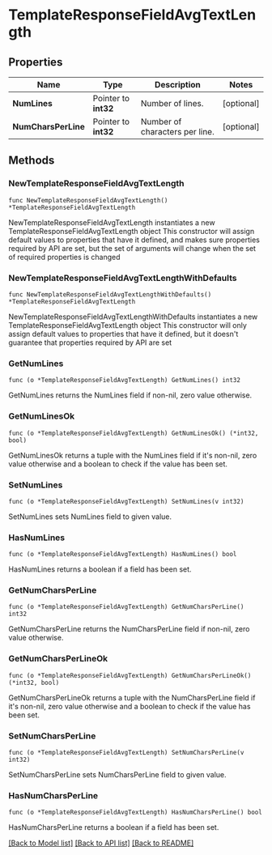 # TemplateResponseFieldAvgTextLength

## Properties

Name | Type | Description | Notes
------------ | ------------- | ------------- | -------------
**NumLines** | Pointer to **int32** | Number of lines. | [optional] 
**NumCharsPerLine** | Pointer to **int32** | Number of characters per line. | [optional] 

## Methods

### NewTemplateResponseFieldAvgTextLength

`func NewTemplateResponseFieldAvgTextLength() *TemplateResponseFieldAvgTextLength`

NewTemplateResponseFieldAvgTextLength instantiates a new TemplateResponseFieldAvgTextLength object
This constructor will assign default values to properties that have it defined,
and makes sure properties required by API are set, but the set of arguments
will change when the set of required properties is changed

### NewTemplateResponseFieldAvgTextLengthWithDefaults

`func NewTemplateResponseFieldAvgTextLengthWithDefaults() *TemplateResponseFieldAvgTextLength`

NewTemplateResponseFieldAvgTextLengthWithDefaults instantiates a new TemplateResponseFieldAvgTextLength object
This constructor will only assign default values to properties that have it defined,
but it doesn't guarantee that properties required by API are set

### GetNumLines

`func (o *TemplateResponseFieldAvgTextLength) GetNumLines() int32`

GetNumLines returns the NumLines field if non-nil, zero value otherwise.

### GetNumLinesOk

`func (o *TemplateResponseFieldAvgTextLength) GetNumLinesOk() (*int32, bool)`

GetNumLinesOk returns a tuple with the NumLines field if it's non-nil, zero value otherwise
and a boolean to check if the value has been set.

### SetNumLines

`func (o *TemplateResponseFieldAvgTextLength) SetNumLines(v int32)`

SetNumLines sets NumLines field to given value.

### HasNumLines

`func (o *TemplateResponseFieldAvgTextLength) HasNumLines() bool`

HasNumLines returns a boolean if a field has been set.

### GetNumCharsPerLine

`func (o *TemplateResponseFieldAvgTextLength) GetNumCharsPerLine() int32`

GetNumCharsPerLine returns the NumCharsPerLine field if non-nil, zero value otherwise.

### GetNumCharsPerLineOk

`func (o *TemplateResponseFieldAvgTextLength) GetNumCharsPerLineOk() (*int32, bool)`

GetNumCharsPerLineOk returns a tuple with the NumCharsPerLine field if it's non-nil, zero value otherwise
and a boolean to check if the value has been set.

### SetNumCharsPerLine

`func (o *TemplateResponseFieldAvgTextLength) SetNumCharsPerLine(v int32)`

SetNumCharsPerLine sets NumCharsPerLine field to given value.

### HasNumCharsPerLine

`func (o *TemplateResponseFieldAvgTextLength) HasNumCharsPerLine() bool`

HasNumCharsPerLine returns a boolean if a field has been set.


[[Back to Model list]](../README.md#documentation-for-models) [[Back to API list]](../README.md#documentation-for-api-endpoints) [[Back to README]](../README.md)


